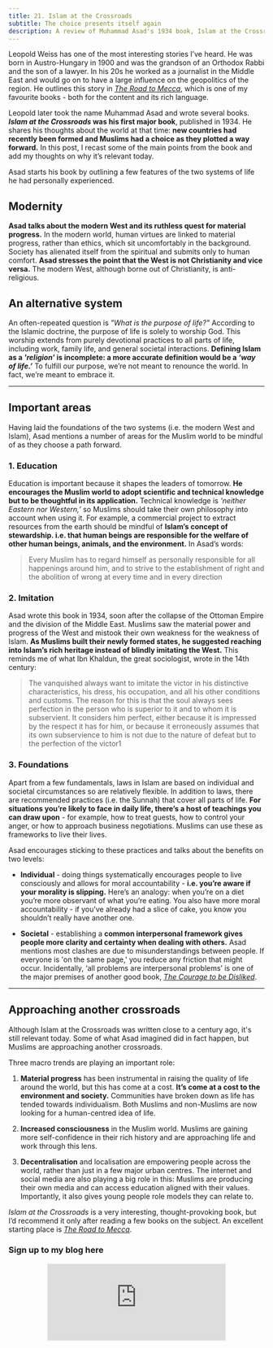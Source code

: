 ```yaml
---
title: 21. Islam at the Crossroads
subtitle: The choice presents itself again
description: A review of Muhammad Asad's 1934 book, Islam at the Crossroads
---
```


Leopold Weiss has one of the most interesting stories I’ve heard. He was born in Austro-Hungary in 1900 and was the grandson of an Orthodox Rabbi and the son of a lawyer. In his 20s he worked as a journalist in the Middle East and would go on to have a large influence on the geopolitics of the region. He outlines this story in *[The Road to Mecca](https://blackwells.co.uk/bookshop/product/9781887752374?gC=5a105e8b&gclid=CjwKCAjw8cCGBhB6EiwAgORey5MfB9TbP_n-Q3zPaJ-uyhKNyG0NShpQN1J_RDgFQCZkFkgvDynJAhoCRdQQAvD_BwE)*, which is one of my favourite books - both for the content and its rich language.

Leopold later took the name Muhammad Asad and wrote several books. __*Islam at the Crossroads* was his first major book__, published in 1934. He shares his thoughts about the world at that time: __new countries had recently been formed and Muslims had a choice as they plotted a way forward.__ In this post, I recast some of the main points from the book and add my thoughts on why it’s relevant today.

Asad starts his book by outlining a few features of the two systems of life he had personally experienced.

## Modernity
__Asad talks about the modern West and its ruthless quest for material progress.__ In the modern world, human virtues are linked to material progress, rather than ethics, which sit uncomfortably in the background. Society has alienated itself from the spiritual and submits only to human comfort. __Asad stresses the point that the West is not Christianity and vice versa.__ The modern West, although borne out of Christianity, is anti-religious.

## An alternative system
An often-repeated question is *"What is the purpose of life?"* According to the Islamic doctrine, the purpose of life is solely to worship God. This worship extends from purely devotional practices to all parts of life, including work, family life, and general societal interactions. __Defining Islam as a *'religion'* is incomplete: a more accurate definition would be a *‘way of life.’*__ To fulfill our purpose, we’re not meant to renounce the world. In fact, we’re meant to embrace it.

-----

## Important areas
Having laid the foundations of the two systems (i.e. the modern West and Islam), Asad mentions a number of areas for the Muslim world to be mindful of as they choose a path forward.

### 1. Education
Education is important because it shapes the leaders of tomorrow. __He encourages the Muslim world to adopt scientific and technical knowledge but to be thoughtful in its application.__ Technical knowledge is *'neither Eastern nor Western,’* so Muslims should take their own philosophy into account when using it. For example, a commercial project to extract resources from the earth should be mindful of __Islam’s concept of stewardship. i.e. that human beings are responsible for the welfare of other human beings, animals, and the environment.__ In Asad’s words:

>Every Muslim has to regard himself as personally responsible for all happenings around him, and to strive to the establishment of right and the abolition of wrong at every time and in every direction

### 2. Imitation
Asad wrote this book in 1934, soon after the collapse of the Ottoman Empire and the division of the Middle East. Muslims saw the material power and progress of the West and mistook their own weakness for the weakness of Islam. __As Muslims built their newly formed states, he suggested reaching into Islam’s rich heritage instead of blindly imitating the West.__ This reminds me of what Ibn Khaldun, the great sociologist, wrote in the 14th century:

>The vanquished always want to imitate the victor in his distinctive characteristics, his dress, his occupation, and all his other conditions and customs. The reason for this is that the soul always sees perfection in the person who is superior to it and to whom it is subservient. It considers him perfect, either because it is impressed by the respect it has for him, or because it erroneously assumes that its own subservience to him is not due to the nature of defeat but to the perfection of the victor1

### 3. Foundations
Apart from a few fundamentals, laws in Islam are based on individual and societal circumstances so are relatively flexible. In addition to laws, there are recommended practices (i.e. the Sunnah) that cover all parts of life. __For situations you’re likely to face in daily life, there’s a host of teachings you can draw upon__ - for example, how to treat guests, how to control your anger, or how to approach business negotiations. Muslims can use these as frameworks to live their lives.

Asad encourages sticking to these practices and talks about the benefits on two levels:

- __Individual__ - doing things systematically encourages people to live consciously and allows for moral accountability - __i.e. you’re aware if your morality is slipping.__ Here’s an analogy: when you’re on a diet you’re more observant of what you’re eating. You also have more moral accountability - if you’ve already had a slice of cake, you know you shouldn’t really have another one.

- __Societal__ - establishing a __common interpersonal framework gives people more clarity and certainty when dealing with others.__ Asad mentions most clashes are due to misunderstandings between people. If everyone is 'on the same page,' you reduce any friction that might occur. Incidentally, ‘all problems are interpersonal problems’ is one of the major premises of another good book, *[The Courage to be Disliked](https://www.amazon.co.uk/Courage-Be-Disliked-yourself-happiness/dp/176063073X/ref=asc_df_176063073X/?tag=googshopuk-21&linkCode=df0&hvadid=310805565966&hvpos=&hvnetw=g&hvrand=6832469819042201549&hvpone=&hvptwo=&hvqmt=&hvdev=c&hvdvcmdl=&hvlocint=&hvlocphy=9045494&hvtargid=pla-546671980543&psc=1)*.

-----

## Approaching another crossroads
Although Islam at the Crossroads was written close to a century ago, it's still relevant today. Some of what Asad imagined did in fact happen, but Muslims are approaching another crossroads.

Three macro trends are playing an important role:

1. __Material progress__ has been instrumental in raising the quality of life around the world, but this has come at a cost. __It’s come at a cost to the environment and society.__ Communities have broken down as life has tended towards individualism. Both Muslims and non-Muslims are now looking for a human-centred idea of life.

2. __Increased consciousness__ in the Muslim world. Muslims are gaining more self-confidence in their rich history and are approaching life and work through this lens.

3. __Decentralisation__ and localisation are empowering people across the world, rather than just in a few major urban centres. The internet and social media are also playing a big role in this: Muslims are producing their own media and can access education aligned with their values. Importantly, it also gives young people role models they can relate to.

*Islam at the Crossroads* is a very interesting, thought-provoking book, but I’d recommend it only after reading a few books on the subject. An excellent starting place is *[The Road to Mecca](https://blackwells.co.uk/bookshop/product/9781887752374?gC=5a105e8b&gclid=CjwKCAjw8cCGBhB6EiwAgORey5MfB9TbP_n-Q3zPaJ-uyhKNyG0NShpQN1J_RDgFQCZkFkgvDynJAhoCRdQQAvD_BwE)*.

### Sign up to my blog here
<div
  style="text-align:center;width:100%;">
<iframe src="https://taariq.substack.com/embed" width="350" height="150" style="border:1px solid #EEE; background:white; margin: 0 auto; dislay: block;" frameborder="0" scrolling="no"></iframe>

</div>
